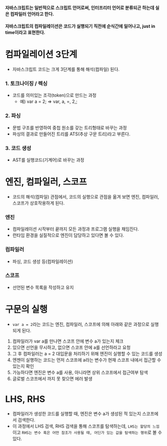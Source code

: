 #### 자바스크립트는 일반적으로 스크립트 언어로써, 인터프리터 언어로 분류되곤 하는데 실은 컴파일러 언어라고 한다.
#### 자바스크립트의 컴파일레이션은 코드가 실행되기 직전에 순식간에 일어나고, just in time이라고 표현한다.

# 컴파일레이션 3단계
- 자바스크립트 코드는 크게 3단계를 통해 해석(컴파일) 된다.
### 1. 토크나이징 / 렉싱
  - 코드를 의미있는 조각(token)으로 만드는 과정
    - 예) var a = 2; => var, a, =, 2,;
### 2. 파싱
  - 문법 구조를 반영하여 중첩 원소를 갖는 트리형태로 바꾸는 과정
  - 파싱의 결과로 만들어진 트리를 ATS(추상 구문 트리)라고 부른다.
### 3. 코드 생성
  - AST를 실행코드(기계어)로 바꾸는 과정

# 엔진, 컴파일러, 스코프
- 코드의 해석(컴파일) 관점에서, 코드의 실행으로 관점을 옮겨 보면 엔진, 컴파일러, 스코프가 상호작용하게 된다.
### 엔진
  - 컴파일레이션 시작부터 끝까지 모든 과정과 프로그램 실행을 채임진다.
  - 런타임 환경을 실질적으로 엔진이 담당하고 있다면 볼 수 있다.
### 컴파일러
  - 파싱, 코드 생성 등(컴파일레이션)
### 스코프 
  - 선언된 변수 목록을 작성하고 유지

# 구문의 실행
- `var a = 2`라는 코드는 엔진, 컴파일러, 스코프에 의해 아래와 같은 과정으로 실행되게 된다.
1. 컴파일러가 var a를 만나면 스코프 안에 변수 a가 있는지 체크
2. 있으면 선언을 무시하고, 없으면 스코프 안에 a를 선언하라고 요청
3. 그 후 컴파일러는 a = 2 대입문을 처리하기 위해 엔진이 실행할 수 있는 코드를 생성
4. 엔젠이 실행하는 코드는 먼저 스코프에 a라는 변수가 현재 스코프 내에서 접근할 수 있는지 확인
5. 가능하다면 엔진은 변수 a를 사용, 아니라면 상위 스코프에서 접근여부 탐색
6. 글로벌 스코프에서 까지 못 찾으면 에러 발생

# LHS, RHS
- 컴파일러가 생성한 코드를 실행할 때, 엔진은 변수 a가 생성된 적 있는지 스코프에서 검색한다.
- 이 과정에서 LHS 검색, RHS 검색을 통해 스코프를 탐색하는데, `LHS는 할당의 느낌`이고 `RHS는 변수 혹은 어떤 참조가 사용될 때, 어딘가 있는 값을 탐색하는 행위`로 볼 수 있다.
